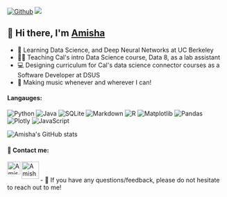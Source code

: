 
[![Github](https://img.shields.io/github/followers/amishaguptaberk?label=Follow&style=social)](https://github.com/amishaguptaberk)
![](https://visitor-badge.laobi.icu/badge?page_id=amishaguptaberk.amishaguptaberk)
<h2 align="left">
👋 Hi there, I'm <a href="http://www.amishagupta.com/" target="_blank" rel="noreferrer">Amisha</a> 
</h2>

* 🏫   Learning Data Science, and Deep Neural Networks at UC Berkeley
* 👨‍🏫   Teaching Cal's intro Data Science course, Data 8, as a lab assistant 
* 💻   Designing curriculum for Cal's data science connector courses as a Software Developer at DSUS
* 🎤   Making music whenever and wherever I can!

#### Langauges: 
![Python](https://img.shields.io/badge/python-3670A0?style=for-the-badge&logo=python&logoColor=ffdd54)
![Java](https://img.shields.io/badge/java-%23ED8B00.svg?style=for-the-badge&logo=java&logoColor=white)
![SQLite](https://img.shields.io/badge/sqlite-%2307405e.svg?style=for-the-badge&logo=sqlite&logoColor=white)
![Markdown](https://img.shields.io/badge/markdown-%23000000.svg?style=for-the-badge&logo=markdown&logoColor=white)
![R](https://img.shields.io/badge/r-%23276DC3.svg?style=for-the-badge&logo=r&logoColor=white)
![Matplotlib](https://img.shields.io/badge/Matplotlib-%23ffffff.svg?style=for-the-badge&logo=Matplotlib&logoColor=black)
![Pandas](https://img.shields.io/badge/pandas-%23150458.svg?style=for-the-badge&logo=pandas&logoColor=white)
![Plotly](https://img.shields.io/badge/Plotly-%233F4F75.svg?style=for-the-badge&logo=plotly&logoColor=white)
![JavaScript](https://img.shields.io/badge/javascript-%23323330.svg?style=for-the-badge&logo=javascript&logoColor=%23F7DF1E)

![Amisha's GitHub stats](https://github-readme-stats.vercel.app/api?username=amishaguptaberk&theme=monokai&show_icons=true)




#### 🤝 Contact me:

<a href="https://www.linkedin.com/in/amishagupta9255/"><img align="left" src="https://user-images.githubusercontent.com/112449798/222351095-56353d09-2b54-489c-af6f-c68ea4c9cd70.png" alt="Amisha Gupta | LinkedIn" width="30px"/></a>

<a href="http://www.amishagupta.com/"><img align="left" src= "https://user-images.githubusercontent.com/112449798/222352720-1dc28cf7-2a83-40dc-87a6-25f5fb21639d.jpg" alt="Amisha Gupta | Gmail" width="40px"/></a>

</br>
</br> 
- 💬 If you have any questions/feedback, please do not hesitate to reach out to me!

